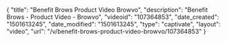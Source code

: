 {
    "title": "Benefit Brows  Product Video  Browvo",
    "description": "Benefit Brows - Product Video - Browvo",
    "videoid": "107364853",
    "date_created": "1501613245",
    "date_modified": "1501613245",
    "type": "captivate",
    "layout": "video",
    "url": "\/v\/benefit-brows-product-video-browvo\/107364853"
}